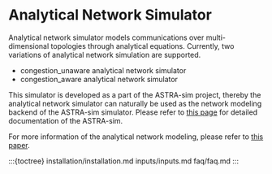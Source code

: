# Analytical Network Simulator

Analytical network simulator models communications over multi-dimensional topologies through analytical equations. Currently, two variations of analytical network simulation are supported.
- congestion_unaware analytical network simulator
- congestion_aware analytical network simulator

This simulator is developed as a part of the ASTRA-sim project, thereby the analytical network simulator can naturally be used as the network modeling backend of the ASTRA-sim simulator. Please refer to [this page](https://astra-sim.github.io/astra-sim-docs/index.html) for detailed documentation of the ASTRA-sim.

For more information of the analytical network modeling, please refer to [this paper](https://arxiv.org/abs/2303.14006).

:::{toctree}
installation/installation.md
inputs/inputs.md
faq/faq.md
:::
